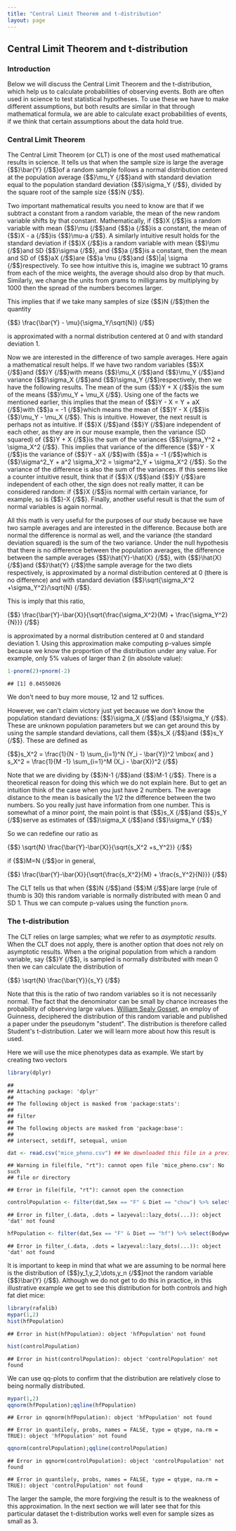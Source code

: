 ```yaml
--- 
title: "Central Limit Theorem and t-distribution" 
layout: page 
--- 
```





## Central Limit Theorem and t-distribution 

### Introduction 

Below we will discuss the Central Limit Theorem and the t-distribution, which help us to calculate probabilities of observing events. Both are often used in science to test statistical hypotheses. To use these we have to make different assumptions, but both results are similar in that through mathematical formula, we are able to calculate exact probabilities of events, if we think that certain assumptions about the data hold true. 

### Central Limit Theorem 

The Central Limit Theorem (or CLT) is one of the most used mathematical results in science. It tells us that when the sample size is large the average {$$}\bar{Y} {/$$}of a random sample follows a normal distribution centered at the population average {$$}\mu_Y {/$$}and with standard deviation equal to the population standard deviation {$$}\sigma_Y {/$$}, divided by the square root of the sample size {$$}N {/$$}. 

Two important mathematical results you need to know are that if we subtract a constant from a random variable, the mean of the new random variable shifts by that constant. Mathematically, if {$$}X {/$$}is a random variable with mean {$$}\mu {/$$}and {$$}a {/$$}is a constant, the mean of {$$}X - a {/$$}is {$$}\mu-a {/$$}. A similarly intuitive result holds for the standard deviation if {$$}X {/$$}is a random variable with mean {$$}\mu {/$$}and SD {$$}\sigma {/$$}, and {$$}a {/$$}is a constant, then the mean and SD of {$$}aX {/$$}are {$$}a \mu {/$$}and {$$}\|a\| \sigma {/$$}respectively. To see how intuitive this is, imagine we subtract 10 grams from each of the mice weights, the average should also drop by that much. Similarly, we change the units from grams to milligrams by multiplying by 1000 then the spread of the numbers becomes larger. 

This implies that if we take many samples of size {$$}N {/$$}then the quantity 

{$$}
\frac{\bar{Y} - \mu}{\sigma_Y/\sqrt{N}} 
{/$$}

is approximated with a normal distribution centered at 0 and with standard deviation 1. 

Now we are interested in the difference of two sample averages. Here again a mathematical result helps. If we have two random variables {$$}X {/$$}and {$$}Y {/$$}with means {$$}\mu_X {/$$}and {$$}\mu_Y {/$$}and variance {$$}\sigma_X {/$$}and {$$}\sigma_Y {/$$}respectively, then we have the following results. The mean of the sum {$$}Y + X {/$$}is the sum of the means {$$}\mu_Y + \mu_X {/$$}. Using one of the facts we mentioned earlier, this implies that the mean of {$$}Y - X = Y + aX {/$$}with {$$}a = -1 {/$$}which means the mean of {$$}Y - X {/$$}is {$$}\mu_Y - \mu_X {/$$}. This is intuitive. However, the next result is perhaps not as intuitive. If {$$}X {/$$}and {$$}Y {/$$}are independent of each other, as they are in our mouse example, then the variance (SD squared) of {$$}Y + X {/$$}is the sum of the variances {$$}\sigma_Y^2 + \sigma_X^2 {/$$}. This implies that variance of the difference {$$}Y - X {/$$}is the variance of {$$}Y - aX {/$$}with {$$}a = -1 {/$$}which is {$$}\sigma^2_Y + a^2 \sigma_X^2 = \sigma^2_Y + \sigma_X^2 {/$$}. So the variance of the difference is also the sum of the variances. If this seems like a counter intuitive result, think that if {$$}X {/$$}and {$$}Y {/$$}are independent of each other, the sign does not really matter, it can be considered random: if {$$}X {/$$}is normal with certain variance, for example, so is {$$}-X {/$$}. Finally, another useful result is that the sum of normal variables is again normal. 

All this math is very useful for the purposes of our study because we have two sample averages and are interested in the difference. Because both are normal the difference is normal as well, and the variance (the standard deviation squared) is the sum of the two variance. 
Under the null hypothesis that there is no difference between the population averages, the difference between the sample averages {$$}\hat{Y}-\hat{X} {/$$}, with {$$}\hat{X} {/$$}and {$$}\hat{Y} {/$$}the sample average for the two diets respectively, is approximated by a normal distribution centered at 0 (there is no difference) and with standard deviation {$$}\sqrt{\sigma_X^2 +\sigma_Y^2}/\sqrt{N} {/$$}. 

This is imply that this ratio, 

{$$}
\frac{\bar{Y}-\bar{X}}{\sqrt{\frac{\sigma_X^2}{M} + \frac{\sigma_Y^2}{N}}} 
{/$$}

is approximated by a normal distribution centered at 0 and standard deviation 1. Using this approximation make computing p-values simple because we know the proportion of the distribution under any value. For example, only 5% values of larger than 2 (in absolute value): 

```r 
1-pnorm(2)+pnorm(-2) 
``` 

``` 
## [1] 0.04550026 
``` 
We don't need to buy more mouse, 12 and 12 suffices. 

However, we can't claim victory just yet because we don't know the population standard deviations: {$$}\sigma_X {/$$}and {$$}\sigma_Y {/$$}. These are unknown population parameters but we can get around this by using the sample standard deviations, call them {$$}s_X {/$$}and {$$}s_Y {/$$}. These are defined as 

{$$}s_X^2 = \frac{1}{N - 1} \sum_{i=1}^N (Y_i - \bar{Y})^2 \mbox{ and } s_X^2 = \frac{1}{M -1} \sum_{i=1}^M (X_i - \bar{X})^2 {/$$}

Note that we are dividing by {$$}N-1 {/$$}and {$$}M-1 {/$$}. There is a theoretical reason for doing this which we do not explain here. But to get an intuition think of the case when you just have 2 numbers. The average distance to the mean is basically the 1/2 the difference between the two numbers. So you really just have information from one number. This is somewhat of a minor point, the main point is that {$$}s_X {/$$}and {$$}s_Y {/$$}serve as estimates of {$$}\sigma_X {/$$}and {$$}\sigma_Y {/$$}

So we can redefine our ratio as 

{$$}
\sqrt{N} \frac{\bar{Y}-\bar{X}}{\sqrt{s_X^2 +s_Y^2}} 
{/$$}

if {$$}M=N {/$$}or in general, 

{$$}
\frac{\bar{Y}-\bar{X}}{\sqrt{\frac{s_X^2}{M} + \frac{s_Y^2}{N}}} 
{/$$}

The CLT tells us that when {$$}N {/$$}and {$$}M {/$$}are large (rule of thumb is 30) this random variable is normally distributed with mean 0 and SD 1. Thus we can compute p-values using the function `pnorm`. 

### The t-distribution 

The CLT relies on large samples; what we refer to as _asymptotic results_. When the CLT does not apply, there is another option that does not rely on asymptotic results. When a the original population from which a random variable, say {$$}Y {/$$}, is sampled is normally distributed with mean 0 then we can calculate the distribution of 

{$$}
\sqrt{N} \frac{\bar{Y}}{s_Y} 
{/$$}

Note that this is the ratio of two random variables so it is not necessarily normal. The fact that the denominator can be small by chance increases the probability of observing large values. [William Sealy Gosset](http://en.wikipedia.org/wiki/William_Sealy_Gosset), an employ of Guinness, deciphered the distribution of this random variable and published a paper under the pseudonym "student". The distribution is therefore called Student's t-distribution. Later we will learn more about how this result is used. 

Here we will use the mice phenotypes data as example. We start by creating two vectors 


```r 
library(dplyr) 
``` 

``` 
## 
## Attaching package: 'dplyr' 
## 
## The following object is masked from 'package:stats': 
## 
## filter 
## 
## The following objects are masked from 'package:base': 
## 
## intersect, setdiff, setequal, union 
``` 

```r 
dat <- read.csv("mice_pheno.csv") ## We downloaded this file in a previous section 
``` 

``` 
## Warning in file(file, "rt"): cannot open file 'mice_pheno.csv': No such 
## file or directory 
``` 

``` 
## Error in file(file, "rt"): cannot open the connection 
``` 

```r 
controlPopulation <- filter(dat,Sex == "F" & Diet == "chow") %>% select(Bodyweight) %>% unlist 
``` 

``` 
## Error in filter_(.data, .dots = lazyeval::lazy_dots(...)): object 'dat' not found 
``` 

```r 
hfPopulation <- filter(dat,Sex == "F" & Diet == "hf") %>% select(Bodyweight) %>% unlist 
``` 

``` 
## Error in filter_(.data, .dots = lazyeval::lazy_dots(...)): object 'dat' not found 
``` 

It is important to keep in mind that what we are assuming to be normal here is the distribution of {$$}y_1,y_2,\dots,y_n {/$$}not the random variable {$$}\bar{Y} {/$$}. Although we do not get to do this in practice, in this illustrative example we get to see this distribution for both controls and high fat diet mice: 


```r 
library(rafalib) 
mypar(1,2) 
hist(hfPopulation) 
``` 

``` 
## Error in hist(hfPopulation): object 'hfPopulation' not found 
``` 

```r 
hist(controlPopulation) 
``` 

``` 
## Error in hist(controlPopulation): object 'controlPopulation' not found 
``` 

We can use qq-plots to confirm that the distribution are relatively close to being normally distributed. 


```r 
mypar(1,2) 
qqnorm(hfPopulation);qqline(hfPopulation) 
``` 

``` 
## Error in qqnorm(hfPopulation): object 'hfPopulation' not found 
``` 

``` 
## Error in quantile(y, probs, names = FALSE, type = qtype, na.rm = TRUE): object 'hfPopulation' not found 
``` 

```r 
qqnorm(controlPopulation);qqline(controlPopulation) 
``` 

``` 
## Error in qqnorm(controlPopulation): object 'controlPopulation' not found 
``` 

``` 
## Error in quantile(y, probs, names = FALSE, type = qtype, na.rm = TRUE): object 'controlPopulation' not found 
``` 

The larger the sample, the more forgiving the result is to the weakness of this approximation. In the next section we will later see that for this particular dataset the t-distribution works well even for sample sizes as small as 3. 

